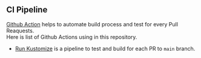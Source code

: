 CI Pipeline
-----
[Github Action](https://github.com/features/actions) helps to automate build process and test for every Pull Reaquests.  
Here is list of Github Actions using in this repository.

* [Run Kustomize](../.github/workflows/run-kustomize.yml) is a pipeline to test and build for each PR to `main` branch.